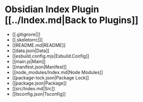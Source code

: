 # Obsidian Index Plugin [[../Index.md|Back to Plugins]]

- [[.gitignore|]]
- [[.skeletorrc|]]
- [[README.md|README]]
- [[data.json|Data]]
- [[esbuild.config.mjs|Esbuild.Config]]
- [[main.js|Main]]
- [[manifest.json|Manifest]]
- [[node_modules/Index.md|Node Modules]]
- [[package-lock.json|Package Lock]]
- [[package.json|Package]]
- [[src/Index.md|Src]]
- [[tsconfig.json|Tsconfig]]

